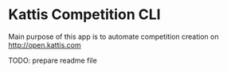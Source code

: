 # Kattis Competition CLI
Main purpose of this app is to automate competition creation on http://open.kattis.com


TODO: prepare readme file
